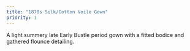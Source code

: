 ```yaml
---
title: "1870s Silk/Cotton Voile Gown"
priority: 1
---
```


A light summery late Early Bustle period gown with a fitted bodice and gathered flounce detailing.